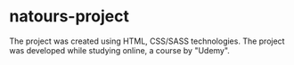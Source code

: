 # natours-project
The project was created using HTML, CSS/SASS technologies. The project was developed while studying online, a course by "Udemy".
